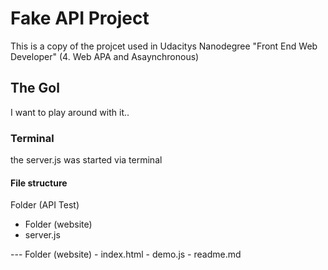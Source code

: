 # Fake API Project
This is a copy of the projcet used in Udacitys Nanodegree "Front End Web Developer" (4. Web APA and Asaynchronous)

## The Gol
I want to play around with it..

### Terminal
the server.js was started via terminal 

#### File structure

Folder (API Test)
- Folder (website)
- server.js

--- Folder (website)
    - index.html
    - demo.js
    - readme.md

